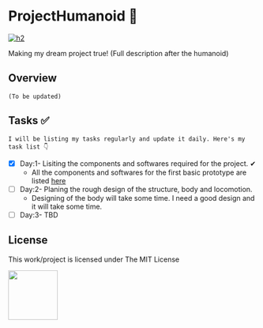 # ProjectHumanoid 🤖
[![h2](https://badgen.net/badge/License/MIT/green)](https://opensource.org/licenses/MIT)

Making my dream project true! (Full description after the humanoid)

## Overview 
    (To be updated)

## Tasks ✅
    I will be listing my tasks regularly and update it daily. Here's my task list 👇
- [x] Day:1- Lisiting the components and softwares required for the project. ✔
    - All the components and softwares for the first basic prototype are listed [here](https://docs.google.com/spreadsheets/d/1umH1u6VtXe61_nD6P8NMLcW21WuQo1Iu1Kq_EpjzxTw/edit?usp=sharing)
- [ ] Day:2- Planing the rough design of the structure, body and locomotion.
    - Designing of the body will take some time. I need a good design and it will take some time. 
- [ ] Day:3- TBD

## License
This work/project is licensed under The MIT License

[<img src="https://opensource.org/files/OSIApproved_1.png" height=100>](https://opensource.org/licenses/MIT)
